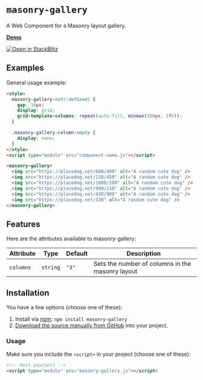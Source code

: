 # `masonry-gallery`

A Web Component for a Masonry layout gallery.

**[Demo](./)**

[![Open in StackBlitz](https://developer.stackblitz.com/img/open_in_stackblitz.svg)](https://stackblitz.com/~/github.com/daviddarnes/component-template?file=masonry-gallery.js&initialPath=/demo.html)

## Examples

General usage example:

```html
<style>
  masonry-gallery:not(:defined) {
    gap: 16px;
    display: grid;
    grid-template-columns: repeat(auto-fill, minmax(300px, 1fr));
  }

  .masonry-gallery-column:empty {
    display: none;
  }
</style>
<script type="module" src="component-name.js"></script>

<masonry-gallery>
  <img src="https://placedog.net/600/400" alt="A random cute dog" />
  <img src="https://placedog.net/220/450" alt="A random cute dog" />
  <img src="https://placedog.net/1000/200" alt="A random cute dog" />
  <img src="https://placedog.net/909/210" alt="A random cute dog" />
  <img src="https://placedog.net/430/900" alt="A random cute dog" />
  <img src="https://placedog.net/338" alt="A random cute dog" />
</masonry-gallery>
```

## Features

Here are the attributes available to masonry-gallery:

| Attribute | Type     | Default | Description                                      |
| --------- | -------- | ------- | ------------------------------------------------ |
| `columns` | `string` | `"3"`   | Sets the number of columns in the masonry layout |

## Installation

You have a few options (choose one of these):

1. Install via [npm](https://www.npmjs.com/package/masonry-gallery): `npm install masonry-gallery`
2. [Download the source manually from GitHub](https://github.com/andrico1234/masonry-gallery/releases) into your project.

### Usage

Make sure you include the `<script>` in your project (choose one of these):

```html
<!-- Host yourself -->
<script type="module" src="masonry-gallery.js"></script>
```
